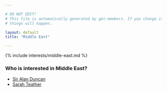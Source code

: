```yaml
---

# DO NOT EDIT!
# This file is automatically generated by get-members. If you change it, bad
# things will happen.

layout: default
title: "Middle East"

---
```


{% include interests/middle-east.md %}

### Who is interested in Middle East?


* [Sir Alan Duncan](../members/sir-alan-duncan.html)
* [Sarah Teather](../members/sarah-teather.html)
